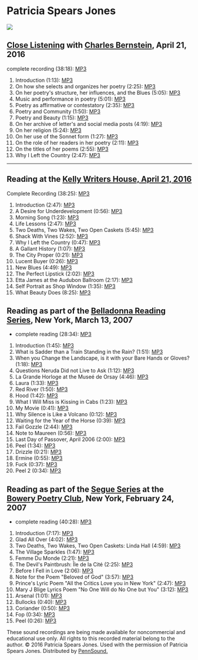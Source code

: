 Patricia Spears Jones
=====================

![](https://media.sas.upenn.edu/pennsound/authors/Jones/patricia-spears-jones.png)

[Close Listening](Close-Listening.php) with [Charles Bernstein](Bernstein.php), April 21, 2016
----------------------------------------------------------------------------------------------

complete recording (38:18): [MP3](https://media.sas.upenn.edu/pennsound/authors/Jones/Jones_Patricia_Close-Listening_4-21-16.mp3)

1.  Introduction (1:13): [MP3](https://media.sas.upenn.edu/pennsound/authors/Jones/4-21-16/Jones_Patricia_Close-Listening_Introduction_4-21-16.mp3)
2.  On how she selects and organizes her poetry (2:25): [MP3](https://media.sas.upenn.edu/pennsound/authors/Jones/4-21-16/Jones_Patricia_Close-Listening_Poem-Selection-and-Organization_4-21-16.mp3)
3.  On her poetry's structure, her influences, and the Blues (5:05): [MP3](https://media.sas.upenn.edu/pennsound/authors/Jones/4-21-16/Jones_Patricia_Close-Listening_Poetry-Structure-Influences-and-The-Blues_4-21-16.mp3)
4.  Music and performance in poetry (5:01): [MP3](https://media.sas.upenn.edu/pennsound/authors/Jones/4-21-16/Jones_Patricia_Close-Listening_Music-and-Performance-in-Poetry_4-21-16.mp3)
5.  Poetry as affirmative or contestatory (2:35): [MP3](https://media.sas.upenn.edu/pennsound/authors/Jones/4-21-16/Jones_Patricia_Close-Listening_Poetry-as-Affirmative-or-Contestatory_4-21-16.mp3)
6.  Poetry and Community (1:50): [MP3](https://media.sas.upenn.edu/pennsound/authors/Jones/4-21-16/Jones_Patricia_Close-Listening_Poetry-and-Community_4-21-16.mp3)
7.  Poetry and Beauty (1:15): [MP3](https://media.sas.upenn.edu/pennsound/authors/Jones/4-21-16/Jones_Patricia_Close-Listening_Poetry-and-Beauty_4-21-16.mp3)
8.  On her archive of letter's and social media posts (4:19): [MP3](https://media.sas.upenn.edu/pennsound/authors/Jones/4-21-16/Jones_Patricia_Close-Listening_On-her-Archive-of-letters-and-posts_4-21-16.mp3)
9.  On her religion (5:24): [MP3](https://media.sas.upenn.edu/pennsound/authors/Jones/4-21-16/Jones_Patricia_Close-Listening_On-Her-Religion_4-21-16.mp3)
10. On her use of the Sonnet form (1:27): [MP3](https://media.sas.upenn.edu/pennsound/authors/Jones/4-21-16/Jones_Patricia_Close-Listening_On-Using-Sonnet-Form_4-21-16.mp3)
11. On the role of her readers in her poetry (2:11): [MP3](https://media.sas.upenn.edu/pennsound/authors/Jones/4-21-16/Jones_Patricia_Close-Listening_On-the-Role-of-Her-Readers-in-Her-Poetry_4-21-16.mp3)
12. On the titles of her poems (2:55): [MP3](https://media.sas.upenn.edu/pennsound/authors/Jones/4-21-16/Jones_Patricia_Close-Listening_On-the-Titles-of-her-Poems_4-21-16.mp3)
13. Why I Left the Country (2:47): [MP3](https://media.sas.upenn.edu/pennsound/authors/Jones/4-21-16/Jones_Patricia_Close-Listening_Why-I-Left-the-Country_4-21-16.mp3)

  

------------------------------------------------------------------------

  

Reading at the [Kelly Writers House, April 21, 2016](http://writing.upenn.edu/wh/calendar/0416.php#21)
------------------------------------------------------------------------------------------------------

Complete Recording (38:25): [MP3](https://media.sas.upenn.edu/pennsound/authors/Jones/Jones-Patricia-Spears_Reading_KWH-UPenn_4-21-2016.mp3)

1.  Introduction (2:47): [MP3](https://media.sas.upenn.edu/pennsound/authors/Jones/KWH%20Interview/Jones-Patricia-Spears_Reading_Introduction_KWH-UPenn_4-21-2016.mp3)
2.  A Desire for Underdevelopment (0:56): [MP3](https://media.sas.upenn.edu/pennsound/authors/Jones/KWH%20Interview/Jones-Patricia-Spears_Reading_A-Desire-for-Underdevelopment_KWH-UPenn_4-21-2016.mp3)
3.  Morning Song (1:23): [MP3](https://media.sas.upenn.edu/pennsound/authors/Jones/KWH%20Interview/Jones-Patricia-Spears_Reading_Morning-Song_KWH-UPenn_4-21-2016.mp3)
4.  Life Lessons (2:47): [MP3](https://media.sas.upenn.edu/pennsound/authors/Jones/KWH%20Interview/Jones-Patricia-Spears_Reading_Life-Lessons_KWH-UPenn_4-21-2016.mp3)
5.  Two Deaths, Two Wakes, Two Open Caskets (5:45): [MP3](https://media.sas.upenn.edu/pennsound/authors/Jones/KWH%20Interview/Jones-Patricia-Spears_Reading_Two-Deaths-Two-Wakes-Two-Open-Caskets_KWH-UPenn_4-21-2016.mp3)
6.  Shack With Vines (2:52): [MP3](https://media.sas.upenn.edu/pennsound/authors/Jones/KWH%20Interview/Jones-Patricia-Spears_Reading_Shake-With-Vines_KWH-UPenn_4-21-2016.mp3)
7.  Why I Left the Country (0:47): [MP3](https://media.sas.upenn.edu/pennsound/authors/Jones/KWH%20Interview/Jones-Patricia-Spears_Reading_Why-I-Left-the-Country_KWH-UPenn_4-21-2016.mp3)
8.  A Gallant History (1:07): [MP3](https://media.sas.upenn.edu/pennsound/authors/Jones/KWH%20Interview/Jones-Patricia-Spears_Reading_A-Gallant-History_KWH-UPenn_4-21-2016.mp3)
9.  The City Proper (0:21): [MP3](https://media.sas.upenn.edu/pennsound/authors/Jones/KWH%20Interview/Jones-Patricia-Spears_Reading_The-City-Proper_KWH-UPenn_4-21-2016.mp3)
10. Lucent Buyer (0:26): [MP3](https://media.sas.upenn.edu/pennsound/authors/Jones/KWH%20Interview/Jones-Patricia-Spears_Reading_Lucent-Buyer_KWH-UPenn_4-21-2016.mp3)
11. New Blues (4:49): [MP3](https://media.sas.upenn.edu/pennsound/authors/Jones/KWH%20Interview/Jones-Patricia-Spears_Reading_New-Blues_KWH-UPenn_4-21-2016.mp3)
12. The Perfect Lipstick (2:02): [MP3](https://media.sas.upenn.edu/pennsound/authors/Jones/KWH%20Interview/Jones-Patricia-Spears_Reading_The-Perfect-Lipstick_KWH-UPenn_4-21-2016.mp3)
13. Etta James at the Audubon Ballroom (2:17): [MP3](https://media.sas.upenn.edu/pennsound/authors/Jones/KWH%20Interview/Jones-Patricia-Spears_Reading_Etta-James-at-the-Audubon-Ballroom_KWH-UPenn_4-21-2016.mp3)
14. Self Portrait as Shop Window (1:35): [MP3](https://media.sas.upenn.edu/pennsound/authors/Jones/KWH%20Interview/Jones-Patricia-Spears_Reading_Self-Portrait-as-Shop-Window_KWH-UPenn_4-21-2016.mp3)
15. What Beauty Does (8:25): [MP3](https://media.sas.upenn.edu/pennsound/authors/Jones/KWH%20Interview/Jones-Patricia-Spears_Reading_What-Beauty-Does_KWH-UPenn_4-21-2016.mp3)

Reading as part of the [Belladonna Reading Series](http://writing.upenn.edu/pennsound/x/Belladonna.php), New York, March 13, 2007
---------------------------------------------------------------------------------------------------------------------------------

-   complete reading (28:34): [MP3](http://media.sas.upenn.edu/pennsound/authors/Jones/Jones-Patricia-Spears_Reading_Belladonna_3-13-07.mp3)

1.  Introduction (1:45): [MP3](https://media.sas.upenn.edu/pennsound/authors/Jones/3-13-07/Jones-Patricia-Spears_Reading_Introduction_Belladonna_3-13-07.mp3)
2.  What is Sadder than a Train Standing in the Rain? (1:51): [MP3](https://media.sas.upenn.edu/pennsound/authors/Jones/3-13-07/Jones-Patricia-Spears_Reading_What-is-Sadder-than-a-Train-Standing-in-the-Rain_Belladonna_3-13-07.mp3)
3.  When you Change the Landscape, is it with your Bare Hands or Gloves? (1:18): [MP3](https://media.sas.upenn.edu/pennsound/authors/Jones/3-13-07/Jones-Patricia-Spears_Reading_When-You-Change-the-Landscape-is-it-with-Your-Bare-Hands-or-With-Gloves_Belladonna_3-13-07.mp3)
4.  Questions Neruda Did not Live to Ask (1:12): [MP3](https://media.sas.upenn.edu/pennsound/authors/Jones/3-13-07/Jones-Patricia-Spears_Reading_Questions-Neruda-Did-Not-Live-to-Ask_Belladonna_3-13-07.mp3)
5.  La Grande Horloge at the Museé de Orsay (4:46): [MP3](https://media.sas.upenn.edu/pennsound/authors/Jones/3-13-07/Jones-Patricia-Spears_Reading_La-Grande-Horloge-at-the-Musee-de-Orsay_Belladonna_3-13-07.mp3)
6.  Laura (1:33): [MP3](https://media.sas.upenn.edu/pennsound/authors/Jones/3-13-07/Jones-Patricia-Spears_Reading_Laura_Belladonna_3-13-07.mp3)
7.  Red River (1:50): [MP3](https://media.sas.upenn.edu/pennsound/authors/Jones/3-13-07/Jones-Patricia-Spears_Reading_Red-River_Belladonna_3-13-07.mp3)
8.  Hood (1:42): [MP3](https://media.sas.upenn.edu/pennsound/authors/Jones/3-13-07/Jones-Patricia-Spears_Reading_Hood_Belladonna_3-13-07.mp3)
9.  What I Will Miss is Kissing in Cabs (1:23): [MP3](https://media.sas.upenn.edu/pennsound/authors/Jones/3-13-07/Jones-Patricia-Spears_Reading_What-I-Will-Miss-is-Kissing-in-Cabs_Belladonna_3-13-07.mp3)
10. My Movie (0:41): [MP3](https://media.sas.upenn.edu/pennsound/authors/Jones/3-13-07/Jones-Patricia-Spears_Reading_My-Movie_Belladonna_3-13-07.mp3)
11. Why Silence is Like a Volcano (0:12): [MP3](https://media.sas.upenn.edu/pennsound/authors/Jones/3-13-07/Jones-Patricia-Spears_Reading_Why-Silence-is-Like-a-Volcano_Belladonna_3-13-07.mp3)
12. Waiting for the Year of the Horse (0:39): [MP3](https://media.sas.upenn.edu/pennsound/authors/Jones/3-13-07/Jones-Patricia-Spears_Reading_Waiting-for-the-Year-of-the-Horse_Belladonna_3-13-07.mp3)
13. Fail Gozzle (2:44): [MP3](https://media.sas.upenn.edu/pennsound/authors/Jones/3-13-07/Jones-Patricia-Spears_Reading_Fail-Gozzle_Belladonna_3-13-07.mp3)
14. Note to Maureen (0:56): [MP3](https://media.sas.upenn.edu/pennsound/authors/Jones/3-13-07/Jones-Patricia-Spears_Reading_Note-to-Maureen_Belladonna_3-13-07.mp3)
15. Last Day of Passover, April 2006 (2:00): [MP3](https://media.sas.upenn.edu/pennsound/authors/Jones/3-13-07/Jones-Patricia-Spears_Reading_Last-Day-of-Passover-April-2006_Belladonna_3-13-07.mp3)
16. Peel (1:34): [MP3](https://media.sas.upenn.edu/pennsound/authors/Jones/3-13-07/Jones-Patricia-Spears_Reading_Peel_Belladonna_3-13-07.mp3)
17. Drizzle (0:21): [MP3](https://media.sas.upenn.edu/pennsound/authors/Jones/3-13-07/Jones-Patricia-Spears_Reading_Drizzle_Belladonna_3-13-07.mp3)
18. Ermine (0:55): [MP3](https://media.sas.upenn.edu/pennsound/authors/Jones/3-13-07/Jones-Patricia-Spears_Reading_Ermine_Belladonna_3-13-07.mp3)
19. Fuck (0:37): [MP3](https://media.sas.upenn.edu/pennsound/authors/Jones/3-13-07/Jones-Patricia-Spears_Reading_Fuck_Belladonna_3-13-07.mp3)
20. Peel 2 (0:34): [MP3](https://media.sas.upenn.edu/pennsound/authors/Jones/3-13-07/Jones-Patricia-Spears_Reading_Peel-2_Belladonna_3-13-07.mp3)

Reading as part of the [Segue Series](http://writing.upenn.edu/pennsound/x/Segue-BPC.html) at the [Bowery Poetry Club](http://www.bowerypoetry.com/), New York, February 24, 2007
---------------------------------------------------------------------------------------------------------------------------------------------------------------------------------

-   complete reading (40:28): [MP3](http://media.sas.upenn.edu/pennsound/authors/Jones/Jones-Patricia-Spears_BPC-Segue_2-24-07.mp3)

1.  Introduction (7:17): [MP3](https://media.sas.upenn.edu/pennsound/authors/Jones/2-24-07/Jones-Patricia-Spears_Introduction_BPC-Segue_2-24-07.mp3)
2.  Glad All Over (4:02): [MP3](https://media.sas.upenn.edu/pennsound/authors/Jones/2-24-07/Jones-Patricia-Spears_Glad-All-Over_BPC-Segue_2-24-07.mp3)
3.  Two Deaths, Two Wakes, Two Open Caskets: Linda Hall (4:59): [MP3](https://media.sas.upenn.edu/pennsound/authors/Jones/2-24-07/Jones-Patricia-Spears_Two-Deaths-Two-Wakes-Two-Open-Caskets-Linda-Hall_BPC-Segue_2-24-07.mp3)
4.  The Village Sparkles (1:47): [MP3](https://media.sas.upenn.edu/pennsound/authors/Jones/2-24-07/Jones-Patricia-Spears_The-Village-Sparkles_BPC-Segue_2-24-07.mp3)
5.  Femme Du Monde (2:21): [MP3](https://media.sas.upenn.edu/pennsound/authors/Jones/2-24-07/Jones-Patricia-Spears_Femme-du-Monde_BPC-Segue_2-24-07.mp3)
6.  The Devil's Paintbrush: Île de la Cité (2:25): [MP3](https://media.sas.upenn.edu/pennsound/authors/Jones/2-24-07/Jones-Patricia-Spears_The-Devils-Paintbrush-Ile-de-la-Cite_BPC-Segue_2-24-07.mp3)
7.  Before I Fell in Love (2:06): [MP3](https://media.sas.upenn.edu/pennsound/authors/Jones/2-24-07/Jones-Patricia-Spears_Before-I-Fell-in-Love_BPC-Segue_2-24-07.mp3)
8.  Note for the Poem "Beloved of God" (3:57): [MP3](https://media.sas.upenn.edu/pennsound/authors/Jones/2-24-07/Jones-Patricia-Spears_Notes-for-the-Poem-Beloved-of-God_BPC-Segue_2-24-07.mp3)
9.  Prince's Lyric Poem "All the Critics Love you in New York" (2:47): [MP3](https://media.sas.upenn.edu/pennsound/authors/Jones/2-24-07/Jones-Patricia-Spears_Prince-Sings-All-the-Critics-Love-You-in-New-York_BPC-Segue_2-24-07.mp3)
10. Mary J Blige Lyrics Poem "No One Will do No One but You" (3:12): [MP3](https://media.sas.upenn.edu/pennsound/authors/Jones/2-24-07/Jones-Patricia-Spears_Mary-J-Blige-Sings_No-One-Will-Do-No-One-But-You_BPC-Segue_2-24-07.mp3)
11. Arsenal (1:01): [MP3](https://media.sas.upenn.edu/pennsound/authors/Jones/2-24-07/Jones-Patricia-Spears_Arsenal_BPC-Segue_2-24-07.mp3)
12. Bullocks (0:40): [MP3](https://media.sas.upenn.edu/pennsound/authors/Jones/2-24-07/Jones-Patricia-Spears_Bullocks_BPC-Segue_2-24-07.mp3)
13. Coriander (0:50): [MP3](https://media.sas.upenn.edu/pennsound/authors/Jones/2-24-07/Jones-Patricia-Spears_Coriander_BPC-Segue_2-24-07.mp3)
14. Fop (0:34): [MP3](https://media.sas.upenn.edu/pennsound/authors/Jones/2-24-07/Jones-Patricia-Spears_Fop_BPC-Segue_2-24-07.mp3)
15. Peel (0:26): [MP3](https://media.sas.upenn.edu/pennsound/authors/Jones/2-24-07/Jones-Patricia-Spears_Peel_BPC-Segue_2-24-07.mp3)

These sound recordings are being made available for noncommercial and educational use only.
All rights to this recorded material belong to the author. © 2016 Patricia Spears Jones.
Used with the permission of Patricia Spears Jones. Distributed by [PennSound.](../index.html)
